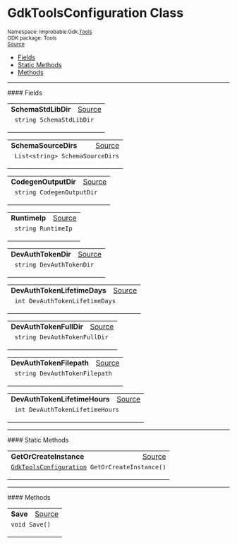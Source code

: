 
# GdkToolsConfiguration Class
<sup>
Namespace: Improbable.Gdk.<a href="{{urlRoot}}/api/tools-index">Tools</a><br/>
GDK package: Tools<br/>
<a href="https://www.github.com/spatialos/gdk-for-unity/blob/b136dc2b/workers/unity/Packages/com.improbable.gdk.tools/GdkToolsConfiguration.cs/#L11">Source</a>
<style>
a code {
                    padding: 0em 0.25em!important;
}
code {
                    background-color: #ffffff!important;
}
</style>
</sup>
<nav id="pageToc" class="page-toc"><ul><li><a href="#fields">Fields</a>
<li><a href="#static-methods">Static Methods</a>
<li><a href="#methods">Methods</a>
</ul></nav>








</p>
<hr style="width:100%; border-top-color:#d8d8d8" />
#### Fields


</p>




<table width="100%">
    <tr>
        <td style="border-right:none"><b>SchemaStdLibDir</b></td>
        <td style="border-left:none; text-align:right"><a href="https://www.github.com/spatialos/gdk-for-unity/blob/b136dc2b/workers/unity/Packages/com.improbable.gdk.tools/GdkToolsConfiguration.cs/#L13">Source</a></td>
    </tr>
    <tr>
        <td colspan="2">
<code> string SchemaStdLibDir</code></p>


</td>
    </tr>
</table>


<table width="100%">
    <tr>
        <td style="border-right:none"><b>SchemaSourceDirs</b></td>
        <td style="border-left:none; text-align:right"><a href="https://www.github.com/spatialos/gdk-for-unity/blob/b136dc2b/workers/unity/Packages/com.improbable.gdk.tools/GdkToolsConfiguration.cs/#L14">Source</a></td>
    </tr>
    <tr>
        <td colspan="2">
<code> List&lt;string&gt; SchemaSourceDirs</code></p>


</td>
    </tr>
</table>


<table width="100%">
    <tr>
        <td style="border-right:none"><b>CodegenOutputDir</b></td>
        <td style="border-left:none; text-align:right"><a href="https://www.github.com/spatialos/gdk-for-unity/blob/b136dc2b/workers/unity/Packages/com.improbable.gdk.tools/GdkToolsConfiguration.cs/#L15">Source</a></td>
    </tr>
    <tr>
        <td colspan="2">
<code> string CodegenOutputDir</code></p>


</td>
    </tr>
</table>


<table width="100%">
    <tr>
        <td style="border-right:none"><b>RuntimeIp</b></td>
        <td style="border-left:none; text-align:right"><a href="https://www.github.com/spatialos/gdk-for-unity/blob/b136dc2b/workers/unity/Packages/com.improbable.gdk.tools/GdkToolsConfiguration.cs/#L16">Source</a></td>
    </tr>
    <tr>
        <td colspan="2">
<code> string RuntimeIp</code></p>


</td>
    </tr>
</table>


<table width="100%">
    <tr>
        <td style="border-right:none"><b>DevAuthTokenDir</b></td>
        <td style="border-left:none; text-align:right"><a href="https://www.github.com/spatialos/gdk-for-unity/blob/b136dc2b/workers/unity/Packages/com.improbable.gdk.tools/GdkToolsConfiguration.cs/#L17">Source</a></td>
    </tr>
    <tr>
        <td colspan="2">
<code> string DevAuthTokenDir</code></p>


</td>
    </tr>
</table>


<table width="100%">
    <tr>
        <td style="border-right:none"><b>DevAuthTokenLifetimeDays</b></td>
        <td style="border-left:none; text-align:right"><a href="https://www.github.com/spatialos/gdk-for-unity/blob/b136dc2b/workers/unity/Packages/com.improbable.gdk.tools/GdkToolsConfiguration.cs/#L18">Source</a></td>
    </tr>
    <tr>
        <td colspan="2">
<code> int DevAuthTokenLifetimeDays</code></p>


</td>
    </tr>
</table>


<table width="100%">
    <tr>
        <td style="border-right:none"><b>DevAuthTokenFullDir</b></td>
        <td style="border-left:none; text-align:right"><a href="https://www.github.com/spatialos/gdk-for-unity/blob/b136dc2b/workers/unity/Packages/com.improbable.gdk.tools/GdkToolsConfiguration.cs/#L20">Source</a></td>
    </tr>
    <tr>
        <td colspan="2">
<code> string DevAuthTokenFullDir</code></p>


</td>
    </tr>
</table>


<table width="100%">
    <tr>
        <td style="border-right:none"><b>DevAuthTokenFilepath</b></td>
        <td style="border-left:none; text-align:right"><a href="https://www.github.com/spatialos/gdk-for-unity/blob/b136dc2b/workers/unity/Packages/com.improbable.gdk.tools/GdkToolsConfiguration.cs/#L21">Source</a></td>
    </tr>
    <tr>
        <td colspan="2">
<code> string DevAuthTokenFilepath</code></p>


</td>
    </tr>
</table>


<table width="100%">
    <tr>
        <td style="border-right:none"><b>DevAuthTokenLifetimeHours</b></td>
        <td style="border-left:none; text-align:right"><a href="https://www.github.com/spatialos/gdk-for-unity/blob/b136dc2b/workers/unity/Packages/com.improbable.gdk.tools/GdkToolsConfiguration.cs/#L22">Source</a></td>
    </tr>
    <tr>
        <td colspan="2">
<code> int DevAuthTokenLifetimeHours</code></p>


</td>
    </tr>
</table>






</p>
<hr style="width:100%; border-top-color:#d8d8d8" />
#### Static Methods


</p>




<table width="100%">
    <tr>
        <td style="border-right:none"><b>GetOrCreateInstance</b></td>
        <td style="border-left:none; text-align:right"><a href="https://www.github.com/spatialos/gdk-for-unity/blob/b136dc2b/workers/unity/Packages/com.improbable.gdk.tools/GdkToolsConfiguration.cs/#L85">Source</a></td>
    </tr>
    <tr>
        <td colspan="2">
<code><a href="{{urlRoot}}/api/tools/gdk-tools-configuration">GdkToolsConfiguration</a> GetOrCreateInstance()</code></p>






</td>
    </tr>
</table>





</p>
<hr style="width:100%; border-top-color:#d8d8d8" />
#### Methods


</p>




<table width="100%">
    <tr>
        <td style="border-right:none"><b>Save</b></td>
        <td style="border-left:none; text-align:right"><a href="https://www.github.com/spatialos/gdk-for-unity/blob/b136dc2b/workers/unity/Packages/com.improbable.gdk.tools/GdkToolsConfiguration.cs/#L31">Source</a></td>
    </tr>
    <tr>
        <td colspan="2">
<code>void Save()</code></p>






</td>
    </tr>
</table>





